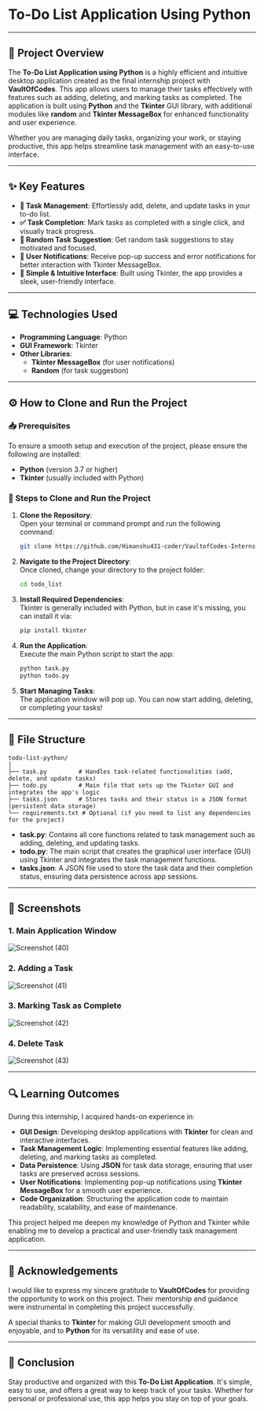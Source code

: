 # **To-Do List Application Using Python**

---

## **📜 Project Overview**
The **To-Do List Application using Python** is a highly efficient and intuitive desktop application created as the final internship project with **VaultOfCodes**. This app allows users to manage their tasks effectively with features such as adding, deleting, and marking tasks as completed. The application is built using **Python** and the **Tkinter** GUI library, with additional modules like **random** and **Tkinter MessageBox** for enhanced functionality and user experience.

Whether you are managing daily tasks, organizing your work, or staying productive, this app helps streamline task management with an easy-to-use interface.

---

## **✨ Key Features**
- **🔄 Task Management**: Effortlessly add, delete, and update tasks in your to-do list.
- **✅ Task Completion**: Mark tasks as completed with a single click, and visually track progress.
- **🎯 Random Task Suggestion**: Get random task suggestions to stay motivated and focused.
- **💬 User Notifications**: Receive pop-up success and error notifications for better interaction with Tkinter MessageBox.
- **🎨 Simple & Intuitive Interface**: Built using Tkinter, the app provides a sleek, user-friendly interface.

---

## **💻 Technologies Used**
- **Programming Language**: Python  
- **GUI Framework**: Tkinter  
- **Other Libraries**:
    - **Tkinter MessageBox** (for user notifications)
    - **Random** (for task suggestion)

---

## **⚙️ How to Clone and Run the Project**

### **📥 Prerequisites**
To ensure a smooth setup and execution of the project, please ensure the following are installed:
- **Python** (version 3.7 or higher)
- **Tkinter** (usually included with Python)

### **🔧 Steps to Clone and Run the Project**

1. **Clone the Repository**:  
   Open your terminal or command prompt and run the following command:
   ```bash
   git clone https://github.com/Himanshu431-coder/VaultofCodes-Internship
   ```

2. **Navigate to the Project Directory**:  
   Once cloned, change your directory to the project folder:
   ```bash
   cd todo_list
   ```

3. **Install Required Dependencies**:  
   Tkinter is generally included with Python, but in case it's missing, you can install it via:
   ```bash
   pip install tkinter
   ```

4. **Run the Application**:  
   Execute the main Python script to start the app:
   ```bash
   python task.py
   python todo.py
   ```

5. **Start Managing Tasks**:  
   The application window will pop up. You can now start adding, deleting, or completing your tasks!

---

## **📂 File Structure**

```
todo-list-python/
│
├── task.py         # Handles task-related functionalities (add, delete, and update tasks)
├── todo.py         # Main file that sets up the Tkinter GUI and integrates the app's logic
├── tasks.json      # Stores tasks and their status in a JSON format (persistent data storage)
└── requirements.txt # Optional (if you need to list any dependencies for the project)
```

- **task.py**: Contains all core functions related to task management such as adding, deleting, and updating tasks.
- **todo.py**: The main script that creates the graphical user interface (GUI) using Tkinter and integrates the task management functions.
- **tasks.json**: A JSON file used to store the task data and their completion status, ensuring data persistence across app sessions.

---

## **📸 Screenshots**

### 1. **Main Application Window**  

![Screenshot (40)](https://github.com/user-attachments/assets/80c04ade-c521-476c-99f9-b89c4337d192)

### 2. **Adding a Task**  

![Screenshot (41)](https://github.com/user-attachments/assets/443e6690-e8ed-4de1-af2a-f991b0a8898f)


### 3. **Marking Task as Complete**  

![Screenshot (42)](https://github.com/user-attachments/assets/800c1077-20b5-460a-87a7-02ce85f349d2)


### 4. **Delete Task**  

![Screenshot (43)](https://github.com/user-attachments/assets/a0febe1b-1e8f-4573-8e3a-202ab97974e5)


---

## **🔍 Learning Outcomes**
During this internship, I acquired hands-on experience in:
- **GUI Design**: Developing desktop applications with **Tkinter** for clean and interactive interfaces.
- **Task Management Logic**: Implementing essential features like adding, deleting, and marking tasks as completed.
- **Data Persistence**: Using **JSON** for task data storage, ensuring that user tasks are preserved across sessions.
- **User Notifications**: Implementing pop-up notifications using **Tkinter MessageBox** for a smooth user experience.
- **Code Organization**: Structuring the application code to maintain readability, scalability, and ease of maintenance.

This project helped me deepen my knowledge of Python and Tkinter while enabling me to develop a practical and user-friendly task management application.

---

## **🤝 Acknowledgements**
I would like to express my sincere gratitude to **VaultOfCodes** for providing the opportunity to work on this project. Their mentorship and guidance were instrumental in completing this project successfully.

A special thanks to **Tkinter** for making GUI development smooth and enjoyable, and to **Python** for its versatility and ease of use.

---

## **🚀 Conclusion**
Stay productive and organized with this **To-Do List Application**. It's simple, easy to use, and offers a great way to keep track of your tasks. Whether for personal or professional use, this app helps you stay on top of your goals.
